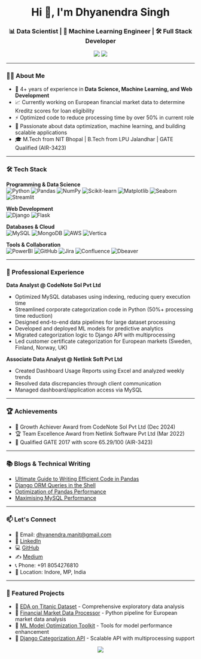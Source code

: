 <!-- Header -->
<h1 align="center">Hi 👋, I'm Dhyanendra Singh</h1>
<h3 align="center">📊 Data Scientist | 🤖 Machine Learning Engineer | 🛠️ Full Stack Developer</h3>

<!-- GitHub Stats Card -->
<p align="center">
  <img src="https://github-readme-stats.vercel.app/api?username=DhyanendraSinghSikarwar&show_icons=true&theme=radical" />
  <img src="https://github-readme-streak-stats.herokuapp.com?user=DhyanendraSinghSikarwar&theme=radical&hide_border=true" />
</p>

---

### 🧑‍💻 About Me

- 💼 4+ years of experience in **Data Science, Machine Learning, and Web Development**
- 📈 Currently working on European financial market data to determine Kreditz scores for loan eligibility
- ⚡ Optimized code to reduce processing time by over 50% in current role
- 🌱 Passionate about data optimization, machine learning, and building scalable applications
- 🎓 M.Tech from NIT Bhopal | B.Tech from LPU Jalandhar | GATE Qualified (AIR-3423)

---

### 🛠 Tech Stack

**Programming & Data Science**  
![Python](https://img.shields.io/badge/Python-3776AB?style=for-the-badge&logo=python&logoColor=white)
![Pandas](https://img.shields.io/badge/Pandas-150458?style=for-the-badge&logo=pandas&logoColor=white)
![NumPy](https://img.shields.io/badge/NumPy-013243?style=for-the-badge&logo=numpy&logoColor=white)
![Scikit-learn](https://img.shields.io/badge/Scikit_learn-F7931E?style=for-the-badge&logo=scikit-learn&logoColor=white)
![Matplotlib](https://img.shields.io/badge/Matplotlib-11557C?style=for-the-badge&logo=python&logoColor=white)
![Seaborn](https://img.shields.io/badge/Seaborn-4C8CBF?style=for-the-badge)
![Streamlit](https://img.shields.io/badge/Streamlit-FF4B4B?style=for-the-badge&logo=streamlit&logoColor=white)

**Web Development**  
![Django](https://img.shields.io/badge/Django-092E20?style=for-the-badge&logo=django&logoColor=white)
![Flask](https://img.shields.io/badge/Flask-000000?style=for-the-badge&logo=flask&logoColor=white)

**Databases & Cloud**  
![MySQL](https://img.shields.io/badge/MySQL-4479A1?style=for-the-badge&logo=mysql&logoColor=white)
![MongoDB](https://img.shields.io/badge/MongoDB-47A248?style=for-the-badge&logo=mongodb&logoColor=white)
![AWS](https://img.shields.io/badge/AWS-232F3E?style=for-the-badge&logo=amazon-aws&logoColor=white)
![Vertica](https://img.shields.io/badge/Vertica-000000?style=for-the-badge)

**Tools & Collaboration**  
![PowerBI](https://img.shields.io/badge/PowerBI-F2C811?style=for-the-badge&logo=powerbi&logoColor=black)
![GitHub](https://img.shields.io/badge/GitHub-181717?style=for-the-badge&logo=github&logoColor=white)
![Jira](https://img.shields.io/badge/Jira-0052CC?style=for-the-badge&logo=jira&logoColor=white)
![Confluence](https://img.shields.io/badge/Confluence-172B4D?style=for-the-badge&logo=confluence&logoColor=white)
![Dbeaver](https://img.shields.io/badge/DBeaver-000000?style=for-the-badge)

---

### 💼 Professional Experience

**Data Analyst @ CodeNote Sol Pvt Ltd**  
- Optimized MySQL databases using indexing, reducing query execution time
- Streamlined corporate categorization code in Python (50%+ processing time reduction)
- Designed end-to-end data pipelines for large dataset processing
- Developed and deployed ML models for predictive analytics
- Migrated categorization logic to Django API with multiprocessing
- Led customer certificate categorization for European markets (Sweden, Finland, Norway, UK)

**Associate Data Analyst @ Netlink Soft Pvt Ltd**  
- Created Dashboard Usage Reports using Excel and analyzed weekly trends
- Resolved data discrepancies through client communication
- Managed dashboard/application access via MySQL

---

### 🏆 Achievements

- 🏅 Growth Achiever Award from CodeNote Sol Pvt Ltd (Dec 2024)
- 🏆 Team Excellence Award from Netlink Software Pvt Ltd (Mar 2022)
- 🎯 Qualified GATE 2017 with score 65.29/100 (AIR-3423)

---
### 📚 Blogs & Technical Writing

- [Ultimate Guide to Writing Efficient Code in Pandas](https://medium.com/@dhyanendra.singh/ultimate-guide-to-writing-efficient-code-time-memory-optimization-f573baaba729)
- [Django ORM Queries in the Shell](https://medium.com/@dhyanendra.singh/a-quick-guide-to-django-orm-queries-in-the-shell-0a306218557a)
- [Optimization of Pandas Performance](https://medium.com/@dhyanendra.singh/optimization-of-pandas-performance-a3c5bdc5fba2)
- [Maximising MySQL Performance](https://medium.com/@dhyanendra.singh/maximising-mysql-performance-571efc5de71b)
---

### 📫 Let's Connect

- 📧 Email: dhyanendra.manit@gmail.com
- 💼 [LinkedIn](https://www.linkedin.com/in/dhyanendra-singh/)
- 💻 [GitHub](https://github.com/DhyanendraSinghSikarwar)
- ✍️ [Medium](https://medium.com/@dhyanendra.singh)
- 📞 Phone: +91 8054276810
- 📍 Location: Indore, MP, India

---

### 🧩 Featured Projects

- 🔗 [EDA on Titanic Dataset](https://github.com/DhyanendraSinghSikarwar/EDA_Titanic) - Comprehensive exploratory data analysis
- 🔗 [Financial Market Data Processor](https://github.com/DhyanendraSinghSikarwar/financial-data-processor) - Python pipeline for European market data analysis
- 🔗 [ML Model Optimization Toolkit](https://github.com/DhyanendraSinghSikarwar/ml-optimization) - Tools for model performance enhancement
- 🔗 [Django Categorization API](https://github.com/DhyanendraSinghSikarwar/django-categorization-api) - Scalable API with multiprocessing support

<p align="center">
  <img src="https://github-readme-stats.vercel.app/api/top-langs/?username=DhyanendraSinghSikarwar&layout=compact&theme=tokyonight" />
</p>
